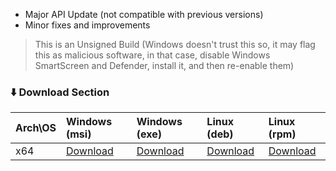 - Major API Update (not compatible with previous versions)
- Minor fixes and improvements
> This is an Unsigned Build (Windows doesn't trust this so, it may flag this as malicious software, in that case, disable Windows SmartScreen and Defender, install it, and then re-enable them)

### ⬇️ Download Section

| Arch\OS | Windows (msi) | Windows (exe) | Linux (deb) | Linux (rpm) |
| :---- | :---- | :---- | :---- | :---- |
| x64 | [Download](https://github.com/neosubhamoy/pytubepp-helper/releases/download/v0.2.0-beta/pytubepp-helper_0.2.0_x64_en-US.msi) | [Download](https://github.com/neosubhamoy/pytubepp-helper/releases/download/v0.2.0-beta/pytubepp-helper_0.2.0_x64-setup.exe) | [Download](https://github.com/neosubhamoy/pytubepp-helper/releases/download/v0.2.0-beta/pytubepp-helper_0.2.0_amd64.deb) | [Download](https://github.com/neosubhamoy/pytubepp-helper/releases/download/v0.2.0-beta/pytubepp-helper-0.2.0-1.x86_64.rpm) |